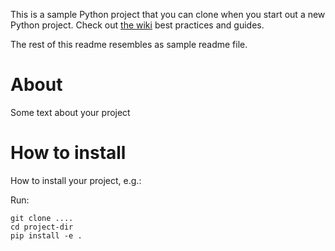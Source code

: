 This is a sample Python project that you can clone when you start out a new Python project. Check out [the wiki](http://..) best practices and guides.

The rest of this readme resembles as sample readme file. 


# About 
Some text about your project

# How to install
How to install your project, e.g.:

Run:

    git clone ....
    cd project-dir 
    pip install -e .
    
